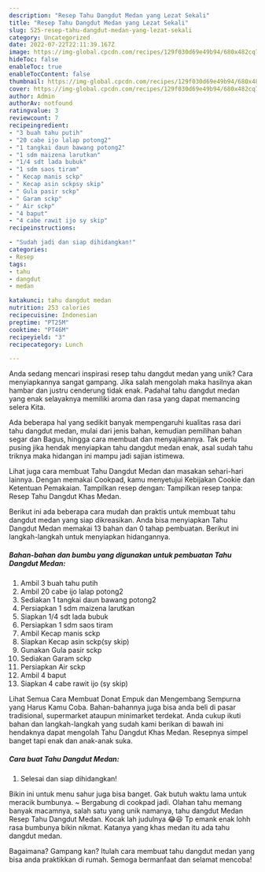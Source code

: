 ```yaml
---
description: "Resep Tahu Dangdut Medan yang Lezat Sekali"
title: "Resep Tahu Dangdut Medan yang Lezat Sekali"
slug: 525-resep-tahu-dangdut-medan-yang-lezat-sekali
category: Uncategorized
date: 2022-07-22T22:11:39.167Z
image: https://img-global.cpcdn.com/recipes/129f030d69e49b94/680x482cq70/tahu-dangdut-medan-foto-resep-utama.jpg
hideToc: false
enableToc: true
enableTocContent: false
thumbnail: https://img-global.cpcdn.com/recipes/129f030d69e49b94/680x482cq70/tahu-dangdut-medan-foto-resep-utama.jpg
cover: https://img-global.cpcdn.com/recipes/129f030d69e49b94/680x482cq70/tahu-dangdut-medan-foto-resep-utama.jpg
author: Admin
authorAv: notfound
ratingvalue: 3
reviewcount: 7
recipeingredient:
- "3 buah tahu putih"
- "20 cabe ijo lalap potong2"
- "1 tangkai daun bawang potong2"
- "1 sdm maizena larutkan"
- "1/4 sdt lada bubuk"
- "1 sdm saos tiram"
- " Kecap manis sckp"
- " Kecap asin sckpsy skip"
- " Gula pasir sckp"
- " Garam sckp"
- " Air sckp"
- "4 baput"
- "4 cabe rawit ijo sy skip"
recipeinstructions:

- "Sudah jadi dan siap dihidangkan!"
categories:
- Resep
tags:
- tahu
- dangdut
- medan

katakunci: tahu dangdut medan 
nutrition: 253 calories
recipecuisine: Indonesian
preptime: "PT25M"
cooktime: "PT46M"
recipeyield: "3"
recipecategory: Lunch

---
```





Anda sedang mencari inspirasi resep tahu dangdut medan yang unik? Cara menyiapkannya sangat gampang. Jika salah mengolah maka hasilnya akan hambar dan justru cenderung tidak enak. Padahal tahu dangdut medan yang enak selayaknya memiliki aroma dan rasa yang dapat memancing selera Kita.





Ada beberapa hal yang sedikit banyak mempengaruhi kualitas rasa dari tahu dangdut medan, mulai dari jenis bahan, kemudian pemilihan bahan segar dan Bagus, hingga cara membuat dan menyajikannya. Tak perlu pusing jika hendak menyiapkan tahu dangdut medan enak,      asal sudah tahu triknya maka hidangan ini mampu jadi sajian istimewa.














Lihat juga cara membuat Tahu Dangdut Medan dan masakan sehari-hari lainnya. Dengan memakai Cookpad, kamu menyetujui Kebijakan Cookie dan Ketentuan Pemakaian. Tampilkan resep dengan: Tampilkan resep tanpa: Resep Tahu Dangdut Khas Medan.






Berikut ini ada beberapa cara mudah dan praktis untuk membuat tahu dangdut medan yang siap dikreasikan. Anda bisa menyiapkan Tahu Dangdut Medan memakai 13 bahan dan 0 tahap pembuatan. Berikut ini langkah-langkah untuk menyiapkan hidangannya.

<!--inarticleads1-->

##### Bahan-bahan dan bumbu yang digunakan untuk pembuatan Tahu Dangdut Medan:

1. Ambil 3 buah tahu putih
1. Ambil 20 cabe ijo lalap potong2
1. Sediakan 1 tangkai daun bawang potong2
1. Persiapkan 1 sdm maizena larutkan
1. Siapkan 1/4 sdt lada bubuk
1. Persiapkan 1 sdm saos tiram
1. Ambil  Kecap manis sckp
1. Siapkan  Kecap asin sckp(sy skip)
1. Gunakan  Gula pasir sckp
1. Sediakan  Garam sckp
1. Persiapkan  Air sckp
1. Ambil 4 baput
1. Siapkan 4 cabe rawit ijo (sy skip)


Lihat Semua Cara Membuat Donat Empuk dan Mengembang Sempurna yang Harus Kamu Coba. Bahan-bahannya juga bisa anda beli di pasar tradisional, supermarket ataupun minimarket terdekat. Anda cukup ikuti bahan dan langkah-langkah yang sudah kami berikan di bawah ini hendaknya dapat mengolah Tahu Dangdut Khas Medan. Resepnya simpel banget tapi enak dan anak-anak suka. 

<!--inarticleads2-->

##### Cara buat Tahu Dangdut Medan:


1. Selesai dan siap dihidangkan!

Bikin ini untuk menu sahur juga bisa banget. Gak butuh waktu lama untuk meracik bumbunya. ~ Bergabung di cookpad jadi. Olahan tahu memang banyak macamnya, salah satu yang unik namanya, tahu dangdut Medan Resep Tahu Dangdut Medan. Kocak lah judulnya 😂😆 Tp emank enak lohh rasa bumbunya bikin nikmat. Katanya yang khas medan itu ada tahu dangdut medan. 

Bagaimana? Gampang kan? Itulah cara membuat tahu dangdut medan yang bisa anda praktikkan di rumah. Semoga bermanfaat dan selamat mencoba!
